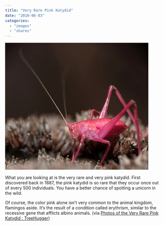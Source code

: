 ```yaml
---
title: "Very Rare Pink Katydid"
date: "2010-06-03"
categories: 
  - "images"
  - "shares"
---
```


![](images/tumblr_l2qp60Sgya1qz4vrlo1_500.jpg)

What you are looking at is the very rare and very pink katydid. First discovered back in 1887, the pink katydid is so rare that they occur once out of every 500 individuals. You have a better chance of spotting a unicorn in the wild.

Of course, the color pink alone isn’t very common to the animal kingdom, flamingos aside. It’s the result of a condition called erythrism, similar to the recessive gene that afflicts albino animals. (via [Photos of the Very Rare Pink Katydid : TreeHugger](http://www.treehugger.com/files/2010/05/pretty_in_pink_one_very_rare_katydid.php))
